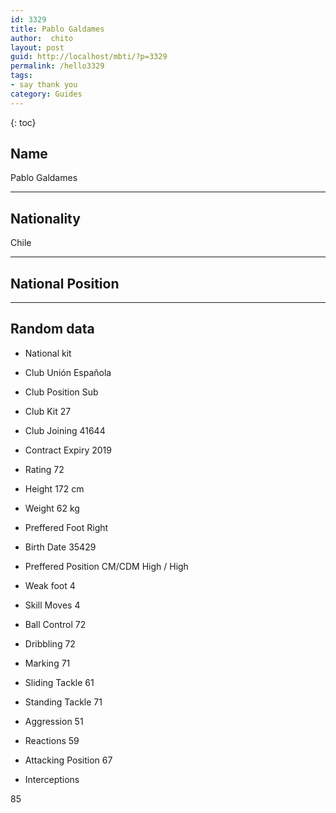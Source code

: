 ```yaml
---
id: 3329
title: Pablo Galdames
author:  chito 
layout: post
guid: http://localhost/mbti/?p=3329
permalink: /hello3329
tags:
- say thank you
category: Guides
---
```



{: toc}


## Name  
Pablo Galdames 

* * *

## Nationality  
Chile 

* * *

## National Position 

* * *

## Random data 

  * National kit 
  * Club 
Unión Española 

  * Club Position 
Sub 

  * Club Kit 
27 

  * Club Joining 
41644 

  * Contract Expiry 
2019 

  * Rating 
72 

  * Height 
172 cm 

  * Weight 
62 kg 

  * Preffered Foot 
Right 

  * Birth Date 
35429 

  * Preffered Position 
CM/CDM High / High 

  * Weak foot 
4 

  * Skill Moves 
4 

  * Ball Control 
72 

  * Dribbling 
72 

  * Marking 
71 

  * Sliding Tackle 
61 

  * Standing Tackle 
71 

  * Aggression 
51 

  * Reactions 
59 

  * Attacking Position 
67 

  * Interceptions 

85</ul>